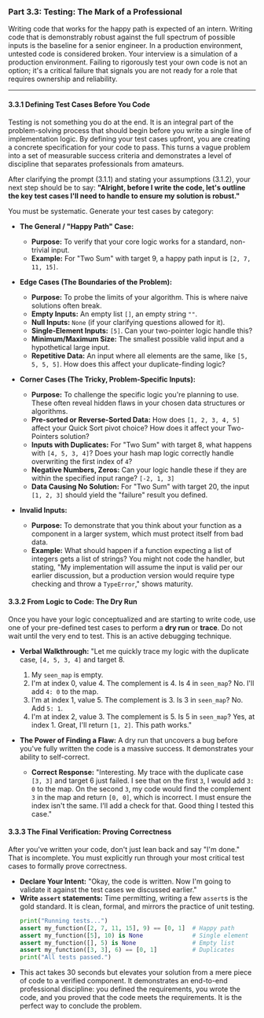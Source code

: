 ### **Part 3.3: Testing: The Mark of a Professional**

Writing code that works for the happy path is expected of an intern. Writing code that is demonstrably robust against the full spectrum of possible inputs is the baseline for a senior engineer. In a production environment, untested code is considered broken. Your interview is a simulation of a production environment. Failing to rigorously test your own code is not an option; it's a critical failure that signals you are not ready for a role that requires ownership and reliability.

---

#### **3.3.1 Defining Test Cases Before You Code**

Testing is not something you do at the end. It is an integral part of the problem-solving process that should begin before you write a single line of implementation logic. By defining your test cases upfront, you are creating a concrete specification for your code to pass. This turns a vague problem into a set of measurable success criteria and demonstrates a level of discipline that separates professionals from amateurs.

After clarifying the prompt (3.1.1) and stating your assumptions (3.1.2), your next step should be to say: **"Alright, before I write the code, let's outline the key test cases I'll need to handle to ensure my solution is robust."**

You must be systematic. Generate your test cases by category:

*   **The General / "Happy Path" Case:**
    *   **Purpose:** To verify that your core logic works for a standard, non-trivial input.
    *   **Example:** For "Two Sum" with target 9, a happy path input is `[2, 7, 11, 15]`.

*   **Edge Cases (The Boundaries of the Problem):**
    *   **Purpose:** To probe the limits of your algorithm. This is where naive solutions often break.
    *   **Empty Inputs:** An empty list `[]`, an empty string `""`.
    *   **Null Inputs:** `None` (if your clarifying questions allowed for it).
    *   **Single-Element Inputs:** `[5]`. Can your two-pointer logic handle this?
    *   **Minimum/Maximum Size:** The smallest possible valid input and a hypothetical large input.
    *   **Repetitive Data:** An input where all elements are the same, like `[5, 5, 5, 5]`. How does this affect your duplicate-finding logic?

*   **Corner Cases (The Tricky, Problem-Specific Inputs):**
    *   **Purpose:** To challenge the specific logic you're planning to use. These often reveal hidden flaws in your chosen data structures or algorithms.
    *   **Pre-sorted or Reverse-Sorted Data:** How does `[1, 2, 3, 4, 5]` affect your Quick Sort pivot choice? How does it affect your Two-Pointers solution?
    *   **Inputs with Duplicates:** For "Two Sum" with target 8, what happens with `[4, 5, 3, 4]`? Does your hash map logic correctly handle overwriting the first index of `4`?
    *   **Negative Numbers, Zeros:** Can your logic handle these if they are within the specified input range? `[-2, 1, 3]`
    *   **Data Causing No Solution:** For "Two Sum" with target 20, the input `[1, 2, 3]` should yield the "failure" result you defined.

*   **Invalid Inputs:**
    *   **Purpose:** To demonstrate that you think about your function as a component in a larger system, which must protect itself from bad data.
    *   **Example:** What should happen if a function expecting a list of integers gets a list of strings? You might not code the handler, but stating, "My implementation will assume the input is valid per our earlier discussion, but a production version would require type checking and throw a `TypeError`," shows maturity.

#### **3.3.2 From Logic to Code: The Dry Run**

Once you have your logic conceptualized and are starting to write code, use one of your pre-defined test cases to perform a **dry run** or **trace**. Do not wait until the very end to test. This is an active debugging technique.

*   **Verbal Walkthrough:** "Let me quickly trace my logic with the duplicate case, `[4, 5, 3, 4]` and target 8.
    1. My `seen_map` is empty.
    2. I'm at index 0, value 4. The complement is 4. Is 4 in `seen_map`? No. I'll add `4: 0` to the map.
    3. I'm at index 1, value 5. The complement is 3. Is 3 in `seen_map`? No. Add `5: 1`.
    4. I'm at index 2, value 3. The complement is 5. Is 5 in `seen_map`? Yes, at index 1. Great, I'll return `[1, 2]`. This path works."

*   **The Power of Finding a Flaw:** A dry run that uncovers a bug before you've fully written the code is a massive success. It demonstrates your ability to self-correct.
    *   **Correct Response:** "Interesting. My trace with the duplicate case `[3, 3]` and target 6 just failed. I see that on the first `3`, I would add `3: 0` to the map. On the second `3`, my code would find the complement `3` in the map and return `[0, 0]`, which is incorrect. I must ensure the index isn't the same. I'll add a check for that. Good thing I tested this case."

#### **3.3.3 The Final Verification: Proving Correctness**

After you've written your code, don't just lean back and say "I'm done." That is incomplete. You must explicitly run through your most critical test cases to formally prove correctness.

*   **Declare Your Intent:** "Okay, the code is written. Now I'm going to validate it against the test cases we discussed earlier."
*   **Write `assert` statements:** Time permitting, writing a few `assert`s is the gold standard. It is clean, formal, and mirrors the practice of unit testing.
    ```python
    print("Running tests...")
    assert my_function([2, 7, 11, 15], 9) == [0, 1]  # Happy path
    assert my_function([5], 10) is None              # Single element
    assert my_function([], 5) is None                # Empty list
    assert my_function([3, 3], 6) == [0, 1]          # Duplicates
    print("All tests passed.")
    ```
*   This act takes 30 seconds but elevates your solution from a mere piece of code to a verified component. It demonstrates an end-to-end professional discipline: you defined the requirements, you wrote the code, and you proved that the code meets the requirements. It is the perfect way to conclude the problem.